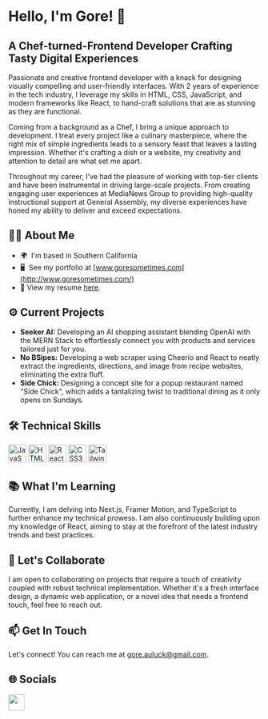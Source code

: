 # Hello, I'm Gore! 👋 

## A Chef-turned-Frontend Developer Crafting Tasty Digital Experiences
<p>Passionate and creative frontend developer with a knack for designing visually compelling and user-friendly interfaces. With 2 years of experience in the tech industry, I leverage my skills in HTML, CSS, JavaScript, and modern frameworks like React, to hand-craft solutions that are as stunning as they are functional.</p>
<p>Coming from a background as a Chef, I bring a unique approach to development. I treat every project like a culinary masterpiece, where the right mix of simple ingredients leads to a sensory feast that leaves a lasting impression. Whether it's crafting a dish or a website, my creativity and attention to detail are what set me apart.</p>
<p>Throughout my career, I've had the pleasure of working with top-tier clients and have been instrumental in driving large-scale projects. From creating engaging user experiences at MediaNews Group to providing high-quality instructional support at General Assembly, my diverse experiences have honed my ability to deliver and exceed expectations.
</p>

## 👨‍💻 About Me
- 🌍  I'm based in Southern California</li>
- 🖥️  See my portfolio at [www.goresometimes.com](http://www.goresometimes.com/)
- 📄  View my resume [here](https://drive.google.com/file/d/1bg9jbPY4iZthCn5vxnpPWSb0c8EwtZe7P6l4onyCrV4/view).

## ⚙️ Current Projects
- **Seeker AI:** Developing an AI shopping assistant blending OpenAI with the MERN Stack to effortlessly connect you with products and services tailored just for you.
- **No BSipes:** Developing a web scraper using Cheerio and React to neatly extract the ingredients, directions, and image from recipe websites, eliminating the extra fluff.
- **Side Chick:** Designing a concept site for a popup restaurant named "Side Chick", which adds a tantalizing twist to traditional dining as it only opens on Sundays.


## 🛠 Technical Skills

<p align="left">
<a href="https://developer.mozilla.org/en-US/docs/Web/JavaScript" target="_blank" rel="noreferrer"><img src="https://raw.githubusercontent.com/danielcranney/readme-generator/main/public/icons/skills/javascript-colored.svg" width="36" height="36" alt="JavaScript" /></a>
<a href="https://developer.mozilla.org/en-US/docs/Glossary/HTML5" target="_blank" rel="noreferrer"><img src="https://raw.githubusercontent.com/danielcranney/readme-generator/main/public/icons/skills/html5-colored.svg" width="36" height="36" alt="HTML5" /></a>
<a href="https://reactjs.org/" target="_blank" rel="noreferrer"><img src="https://raw.githubusercontent.com/danielcranney/readme-generator/main/public/icons/skills/react-colored.svg" width="36" height="36" alt="React" /></a>
<a href="https://www.w3.org/TR/CSS/#css" target="_blank" rel="noreferrer"><img src="https://raw.githubusercontent.com/danielcranney/readme-generator/main/public/icons/skills/css3-colored.svg" width="36" height="36" alt="CSS3" /></a>
<a href="https://tailwindcss.com/" target="_blank" rel="noreferrer"><img src="https://raw.githubusercontent.com/danielcranney/readme-generator/main/public/icons/skills/tailwindcss-colored.svg" width="36" height="36" alt="TailwindCSS" /></a>
</p>

## 📚 What I'm Learning 
Currently, I am delving into Next.js, Framer Motion, and TypeScript to further enhance my technical prowess. I am also continuously building upon my knowledge of React, aiming to stay at the forefront of the latest industry trends and best practices.

## 🤝 Let's Collaborate 
I am open to collaborating on projects that require a touch of creativity coupled with robust technical implementation. Whether it's a fresh interface design, a dynamic web application, or a novel idea that needs a frontend touch, feel free to reach out.

## 📫 Get In Touch
Let's connect! You can reach me at [gore.auluck@gmail.com](mailto:gore.auluck@gmail.com).

## 🌐 Socials

<p align="left"><a href="https://www.linkedin.com/in/gore-auluck" target="_blank" rel="noreferrer"><img src="https://raw.githubusercontent.com/danielcranney/readme-generator/main/public/icons/socials/linkedin.svg" width="32" height="32" /></a></p>
